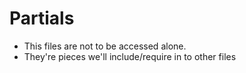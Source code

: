# Partials
- This files are not to be accessed alone.
- They're pieces we'll include/require in to other files